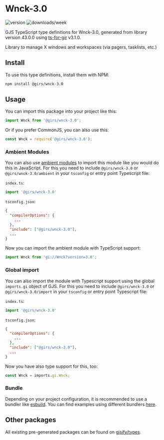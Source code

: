 
# Wnck-3.0

![version](https://img.shields.io/npm/v/@girs/wnck-3.0)
![downloads/week](https://img.shields.io/npm/dw/@girs/wnck-3.0)


GJS TypeScript type definitions for Wnck-3.0, generated from library version 43.0.0 using [ts-for-gir](https://github.com/gjsify/ts-for-gir) v3.1.0.

Library to manage X windows and workspaces (via pagers, tasklists, etc.)

## Install

To use this type definitions, install them with NPM:
```bash
npm install @girs/wnck-3.0
```

## Usage

You can import this package into your project like this:
```ts
import Wnck from '@girs/wnck-3.0';
```

Or if you prefer CommonJS, you can also use this:
```ts
const Wnck = require('@girs/wnck-3.0');
```

### Ambient Modules

You can also use [ambient modules](https://github.com/gjsify/ts-for-gir/tree/main/packages/cli#ambient-modules) to import this module like you would do this in JavaScript.
For this you need to include `@girs/wnck-3.0` or `@girs/wnck-3.0/ambient` in your `tsconfig` or entry point Typescript file:

`index.ts`:
```ts
import '@girs/wnck-3.0'
```

`tsconfig.json`:
```json
{
  "compilerOptions": {
    ...
  },
  "include": ["@girs/wnck-3.0"],
  ...
}
```

Now you can import the ambient module with TypeScript support: 

```ts
import Wnck from 'gi://Wnck?version=3.0';
```

### Global import

You can also import the module with Typescript support using the global `imports.gi` object of GJS.
For this you need to include `@girs/wnck-3.0` or `@girs/wnck-3.0/import` in your `tsconfig` or entry point Typescript file:

`index.ts`:
```ts
import '@girs/wnck-3.0'
```

`tsconfig.json`:
```json
{
  "compilerOptions": {
    ...
  },
  "include": ["@girs/wnck-3.0"],
  ...
}
```

Now you have also type support for this, too:

```ts
const Wnck = imports.gi.Wnck;
```

### Bundle

Depending on your project configuration, it is recommended to use a bundler like [esbuild](https://esbuild.github.io/). You can find examples using different bundlers [here](https://github.com/gjsify/ts-for-gir/tree/main/examples).

## Other packages

All existing pre-generated packages can be found on [gjsify/types](https://github.com/gjsify/types).

